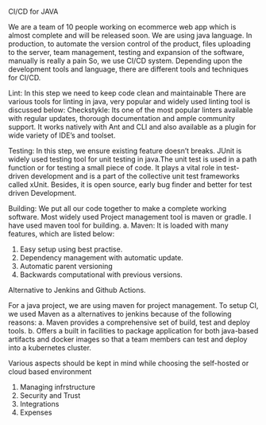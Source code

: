 CI/CD for JAVA

We are a team of 10 people working on ecommerce web app which is almost complete and will be released soon. We are using java language.
In production, to automate the version control of the product, files uploading to the server, team management, testing and expansion of the software, manually is really a pain So, we use CI/CD system. Depending upon the development tools and language, there are different tools and techniques for CI/CD.

Lint: In this step we need to keep code clean and maintainable There are various tools for linting in java, very popular and widely used linting tool is discussed below:
Checkstykle: Its one of the most popular linters available with regular updates, thorough documentation and ample community support. It works natively with Ant and CLI and also available as a plugin for wide variety of IDE’s and toolset.

Testing: In this step, we ensure existing feature doesn’t breaks. JUnit is widely used testing tool for unit testing in java.The unit test is used in a path function or for testing a small piece of code. It plays a vital role in test-driven development and is a part of the collective unit test frameworks called xUnit. Besides, it is open source, early bug finder and better for test driven Development.

Building: We put all our code together to make a complete working software. Most widely used
Project management tool is maven or gradle. I have used maven tool for building.
a. Maven: It is loaded with many features, which are listed below:

1. Easy setup using best practise.
2. Dependency management with automatic update.
3. Automatic parent versioning
4. Backwards computational with previous versions.

Alternative to Jenkins and Github Actions.

For a java project, we are using maven for project management. To setup CI, we used Maven as a alternatives to jenkins because of the following reasons:
a. Maven provides a comprehensive set of build, test and deploy tools.
b. Offers a built in facilities to package application for both java-based artifacts and docker images so that a team members can test and deploy into a kubernetes cluster.

Various aspects should be kept in mind while choosing the self-hosted or cloud based environment

1. Managing infrstructure
2. Security and Trust
3. Integrations
4. Expenses
